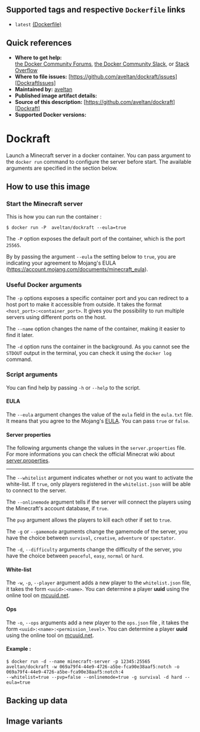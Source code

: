 ## Supported tags and respective ``` Dockerfile ``` links  

 - ``` latest ``` [(Dockerfile)][DockerfileLatest]

## Quick references

- **Where to get help:**  
[the Docker Community Forums](https://forums.docker.com/), [the Docker Community 
Slack](https://blog.docker.com/2016/11/introducing-docker-community-directory-docker-community-slack/), or [Stack Overflow](https://stackoverflow.com/search?tab=newest&q=docker)
- **Where to file issues:**
[https://github.com/aveltan/dockraft/issues][DockraftIssues]
- **Maintained by:**
[aveltan]
- **Published image artifact details:**
- **Source of this description:**
[https://github.com/aveltan/dockraft][Dockraft]
- **Supported Docker versions:**
 

# Dockraft

Launch a Minecraft server in a docker container. You can pass argument to the ``` docker run ``` command to configure the server before start. The available arguments 
are specified in the section below.

## How to use this image

### Start the Minecraft server
This is how you can run the container :
```
$ docker run -P  aveltan/dockraft --eula=true
```
The ```-P``` option exposes the default port of the container, which is the port ```25565```.

By by passing the argument ```--eula``` the setting below to ```true```, you are indicating your agreement to Mojang's EULA (https://account.mojang.com/documents/minecraft_eula).

### Useful Docker arguments

The ```-p``` options exposes a specific container port and you can redirect to a host port to make it accessible from outside. It takes the format 
```<host_port>:<container_port>```. It gives you the possibility to run multiple servers using different ports on the host.

The ```--name``` option changes the name of the container, making it easier to find it later.  

The ```-d``` option runs the container in the background. As you cannot see the ```STDOUT``` output in the terminal, you can check it using the ```docker log``` command.

### Script arguments

You can find help by passing ```-h``` or ```--help``` to the script.
#### EULA

The ```--eula``` argument changes the value of the ```eula``` field in the ```eula.txt``` file. It means that you agree to the Mojang's [EULA]. You can pass ```true``` or 
```false```.

#### Server properties
The following arguments change the values in the ```server.properties``` file. For more informations you can check the official Minecrat wiki about 
[server.properties][MinecraftWikiServerProperties].
___
The ```--whitelist``` argument indicates whether or not you want to activate the white-list. If ```true```, only players registered in the ```whitelist.json``` wiill be able to 
connect to the server.  

The ```--onlinemode``` argument tells if the server will connect the players using the Minecraft's account database, if ```true```.

The ```pvp``` argument allows the players to kill each other if set to ```true```.

The ```-g``` or ```--gamemode``` arguments change the gamemode of the server, you have the choice between ```survival```, ```creative```, ```adventure``` or ```spectator```.

The ```-d```, ```--difficulty``` arguments change the difficulty of the server, you have the choice between ```peaceful```, ```easy```, ```normal``` or ```hard```.

#### White-list
The ```-w```, ```-p```, ```--player``` argument adds a new player to the ```whitelist.json``` file, it takes the form ```<uuid>:<name>```. You can determine a player **uuid** using 
the online tool on [mcuuid.net](https://mcuuid.net).

#### Ops
The ```-o```, ```--ops``` arguments add a new player to the ```ops.json``` file , it takes the form ```<uuid>:<name>:<permission_level>```. You can determine a player **uuid** using 
the online tool on [mcuuid.net](https://mcuuid.net).

#### Example :
``` 
$ docker run -d --name minecraft-server -p 12345:25565 aveltan/dockraft -w 069a79f4-44e9-4726-a5be-fca90e38aaf5:notch -o 069a79f4-44e9-4726-a5be-fca90e38aaf5:notch:4 
--whitelist=true --pvp=false --onlinemode=true -g survival -d hard --eula=true
```

## Backing up data

## Image variants



[DockerfileLatest]: <https://github.com/aveltan/dockraft/blob/master/Dockerfile>
[aveltan]: <https://github.com/aveltan>
[Dockraft]: <https://github.com/aveltan/dockraft>
[DockraftIssues]: <https://github.com/aveltan/dockraft/issues>
[EULA]: <https://account.mojang.com/documents/minecraft_eula>
[MinecraftWikiServerProperties]: <http://minecraft.gamepedia.com/Server.properties>
